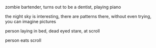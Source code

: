zombie bartender, turns out to be a dentist, playing piano

the night sky is interesting, there are patterns there, without even trying, you can imagine pictures

person laying in bed, dead eyed stare, at scroll

person eats scroll